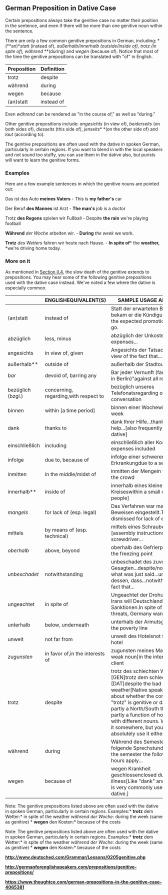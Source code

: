 ## German Preposition in Dative Case

Certain prepositions always take the genitive case no matter their position in the sentence, and even if there will be more than one genitive noun within the sentence.

There are only a few common genitive prepositions in German, including: *(**an)**statt* (instead of), *außerhalb/**innerhalb* (outside/inside of), *trotz* (in spite of), *während*** **(during) and *wegen* (because of). Notice that most of the time the genitive prepositions can be translated with "of" in English.

| Preposition | Definition |
| ----------- | ---------- |
| trotz       | despite    |
| während     | during     |
| wegen       | because    |
| (an)statt   | instead of |

Even *während* can be rendered as "in the course of," as well as "during."

Other genitive prepositions include: *angesichts* (in view of), *beiderseits* (on both sides of), *diesseits* (this side of), *jenseits** *(on the other side of) and *laut* (according to).

The genitive prepositions are often used with the dative in spoken German, particularly in certain regions. If you want to blend in with the local speakers and not sound too stuffy, you can use them in the dative also, but purists will want to learn the genitive forms.

### Examples

Here are a few example sentences in which the genitive nouns are pointed out:

Das ist das Auto **meines Vaters** - This is **my father's** car

Der Beruf **des Mannes** ist Arzt - **The man's** job is a doctor

Trotz **des Regens** spielen wir Fußball - Despite **the rain** we're playing football

**Während** *der Woche* arbeiten wir. -  **During** *the week* we work.

**Trotz** *des Wetters* fahren wir heute nach Hause. - **In spite of*** the **weather,** *we're driving home today.

### More on it

As mentioned in [Section II.4](http://germanforenglishspeakers.com/nouns/more-on-the-genitive-case/), the slow death of the genitive extends to prepositions. You may hear some of the following genitive prepositions used with the dative case instead. We've noted a few where the dative is especially common.

|                   | **ENGLISHEQUIVALENT(S)**              | **SAMPLE USAGE AND NOTES**               |
| ----------------- | ------------------------------------- | ---------------------------------------- |
| (an)statt         | instead of                            | Statt der erwarteten Beförderung bekam er die Kündigung.Instead of the expected promotion, he was let go. |
| abzüglich         | less, minus                           | abzüglich der Unkosten...after expenses... |
| angesichts        | in view of, given                     | Angesichts der Tatsache, dass…In view of the fact that… |
| außerhalb**       | outside of                            | außerhalb der Stadtoutside the city      |
| *bar*             | devoid of, barring any                | Bar jeder Vernunft (famous cabaret in Berlin)"against all reason" |
| bezüglich (bzgl.) | concerning, regarding,with respect to | bezüglich unseres Telefonatsregarding our phone conversation |
| binnen            | within [a time period]                | binnen einer Wochewithin a/one week      |
| dank              | thanks to                             | dank Ihrer Hilfe...thanks to your help...[also frequently used in the dative] |
| einschließlich    | including                             | einschließlich aller Kostenall expenses included |
| infolge           | due to, because of                    | infolge einer schweren Erkrankungdue to a serious illness |
| inmitten          | in the middle/midst of                | inmitten der Mengein the middle of the crowd |
| innerhalb**       | inside of                             | innerhalb eines kleinen Kreiseswithin a small circle [of people] |
| *mangels*         | for lack of (esp. legal)              | Das Verfahren war mangels Beweisen eingestellt.The case was dismissed for lack of evidence. |
| mittels           | by means of (esp. technical)          | mittels eines Schraubenziehers...[assembly instructions]using a screwdriver... |
| *oberhalb*        | above, beyond                         | oberhalb des Gefrierpunktesabove the freezing point |
| *unbeschadet*     | notwithstanding                       | unbeschadet des zuvor Gesagten...despite/notwithstanding what was just said...unbeschadet dessen, dass...notwithstanding the fact that... |
| ungeachtet        | in spite of                           | Ungeachtet der Drohungen des Irans will Deutschland Sanktionen.In spite of Iran's threats, Germany wants sanctions. |
| unterhalb         | below, underneath                     | unterhalb der Armutsgrenzebelow the poverty line |
| unweit            | not far from                          | unweit des Hotelsnot far from the hotel  |
| *zugunsten*       | in favor of,in the interests of       | zugunsten meines Mandanten[note weak noun]in the interest of my client |
| trotz             | despite                               | trotz des schlechten Wetters [GEN]trotz dem schlechten Wetter [DAT]despite the bad weather[Native speakers disagree about whether the correct usage of "trotz" is genitive or dative. This is partly a North/South thing and partly a function of how it sounds with different nouns. We had to put it somewhere, but you can absolutely use it either way.] |
| während           | during                                | Während des Semesters gelten folgende Sprechstunden...During the semester the following office hours apply... |
| wegen             | because of                            | wegen Krankheit geschlossenclosed due to illness[Like "dank" and "trotz" this is very commonly used in the dative.] |



Note: The genitive prepositions listed above are often used with the dative in spoken German, particularly in certain regions. Examples:*   **trotz** dem Wetter:* in spite of the weather   *während der Woche:* during the week (same as genitive)  * **wegen** den Kosten:* because of the costs  

Note: The genitive prepositions listed above are often used with the dative in spoken German, particularly in certain regions. Examples:*   **trotz** dem Wetter:* in spite of the weather   *während der Woche:* during the week (same as genitive)  * **wegen** den Kosten:* because of the costs  

**http://www.deutsched.com/Grammar/Lessons/0205genitive.php**

**http://germanforenglishspeakers.com/prepositions/genitive-prepositions/**

**https://www.thoughtco.com/german-prepositions-in-the-genitive-case-4065381**
